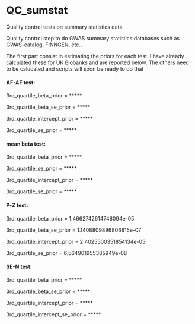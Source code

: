 # QC_sumstat
Quality control tests on summary statistics data

Quality control step to do GWAS summary statistics databases such as GWAS-catalog, FINNGEN, etc..

The first part consist in estimating the priors for each test. I have already calculated these for UK Biobanks and are reported below. The others need to be calucated and scripts will soon be ready to do that

#### AF-AF test:
3rd_quartile_beta_prior = *****

3rd_quartile_beta_se_prior = *****

3rd_quartile_intercept_prior = *****

3rd_quartile_se_prior = *****


#### mean beta test:
3rd_quartile_beta_prior = *****

3rd_quartile_se_prior = *****

3rd_quartile_intercept_prior = *****

3rd_quartile_se_prior = *****


#### P-Z test:
3rd_quartile_beta_prior = 1.4662742614746094e-05

3rd_quartile_beta_se_prior = 1.1408809896806815e-07

3rd_quartile_intercept_prior = 2.4025500351854134e-05

3rd_quartile_se_prior = 6.564901955385949e-08


#### SE-N test:
3rd_quartile_beta_prior = *****

3rd_quartile_beta_se_prior = *****

3rd_quartile_intercept_prior = *****

3rd_quartile_intercept_se_prior = *****
